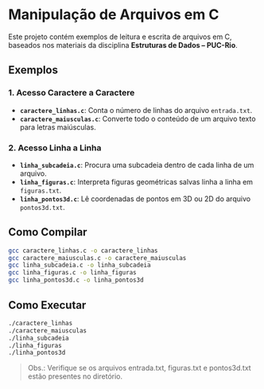 # Manipulação de Arquivos em C

Este projeto contém exemplos de leitura e escrita de arquivos em C, baseados nos materiais da disciplina **Estruturas de Dados – PUC-Rio**.

## Exemplos

### 1. Acesso Caractere a Caractere

- **`caractere_linhas.c`**: Conta o número de linhas do arquivo `entrada.txt`.
- **`caractere_maiusculas.c`**: Converte todo o conteúdo de um arquivo texto para letras maiúsculas.

### 2. Acesso Linha a Linha

- **`linha_subcadeia.c`**: Procura uma subcadeia dentro de cada linha de um arquivo.
- **`linha_figuras.c`**: Interpreta figuras geométricas salvas linha a linha em `figuras.txt`.
- **`linha_pontos3d.c`**: Lê coordenadas de pontos em 3D ou 2D do arquivo `pontos3d.txt`.

## Como Compilar

```sh
gcc caractere_linhas.c -o caractere_linhas
gcc caractere_maiusculas.c -o caractere_maiusculas
gcc linha_subcadeia.c -o linha_subcadeia
gcc linha_figuras.c -o linha_figuras
gcc linha_pontos3d.c -o linha_pontos3d
```

## Como Executar

```sh
./caractere_linhas
./caractere_maiusculas
./linha_subcadeia
./linha_figuras
./linha_pontos3d
```

>Obs.: Verifique se os arquivos entrada.txt, figuras.txt e pontos3d.txt estão presentes no diretório.